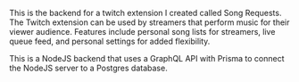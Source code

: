 This is the backend for a twitch extension I created called Song Requests. The Twitch extension can be used by streamers that perform music for their viewer audience. Features include personal song lists for streamers, live queue feed, and personal settings for added flexibility.

This is a NodeJS backend that uses a GraphQL API with Prisma to connect the NodeJS server to a Postgres database.
